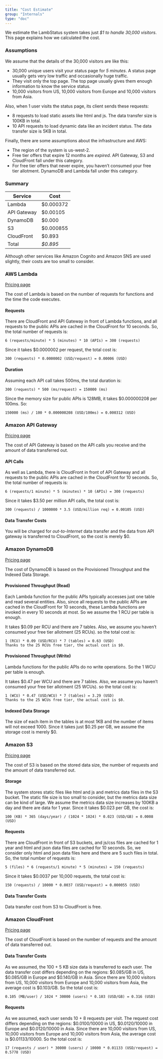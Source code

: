 ```yaml
---
title: "Cost Estimate"
group: "Internals"
type: "doc"
---
```


We estimate the LambStatus system takes just *$1 to handle 30,000 visitors*. This page explains how we calculated the cost.

### Assumptions

We assume that the details of the 30,000 visitors are like this:
* 30,000 unique users visit your status page for *5 minutes*. A status page usually gets very low traffic and occasionally huge traffic. 
* They visit only the top page. The top page usually gives them enough information to know the service status.
* 10,000 visitors from US, 10,000 visitors from Europe and 10,000 visitors from Asia.

Also, when 1 user visits the status page, its client sends these requests:
* 8 requests to load static assets like html and js. The data transfer size is 100KB in total.
* 10 API requests to load dynamic data like an incident status. The data transfer size is 5KB in total.

Finally, there are some assumptions about the infrastructure and AWS:
* The region of the system is us-west-2.
* Free tier offers that expire 12 months are *expired*. API Gateway, S3 and CloudFront fall under this category.
* For free tier offers that never expire, you haven’t consumed your free tier allotment. DynamoDB and Lambda fall under this category.

### Summary

|Service|Cost|
|---|---|
|Lambda|$0.000372|
|API Gateway|$0.00105|
|DynamoDB|$0.000|
|S3|$0.000855|
|CloudFront|$0.893|
|Total|*$0.895*|

Although other services like Amazon Cognito and Amazon SNS are used slightly, their costs are too small to consider.

### AWS Lambda

[Pricing page](https://aws.amazon.com/lambda/pricing/)

The cost of Lambda is based on the number of requests for functions and the time the code executes.

#### Requests

There are CloudFront and API Gateway in front of Lambda functions, and all requests to the public APIs are cached in the CloudFront for 10 seconds. So, the total number of requests is:

```
6 (requests/minute) * 5 (minutes) * 10 (APIs) = 300 (requests)
```

Since it takes $0.0000002 per request, the total cost is:

```
300 (requests) * 0.0000002 (USD/request) = 0.00006 (USD)
```

#### Duration

Assuming each API call takes 500ms, the total duration is:

```
300 (requests) * 500 (ms/request) = 150000 (ms)
```

Since the memory size for public APIs is 128MB, it takes $0.000000208 per 100ms. So:

```
150000 (ms) / 100 * 0.000000208 (USD/100ms) = 0.000312 (USD)
```

### Amazon API Gateway

[Pricing page](https://aws.amazon.com/api-gateway/pricing/)

The cost of API Gateway is based on the API calls you receive and the amount of data transferred out.

#### API Calls

As well as Lambda, there is CloudFront in front of API Gateway and all requests to the public APIs are cached in the CloudFront for 10 seconds. So, the total number of requests is:

```
6 (requests/1 minute) * 5 (minutes) * 10 (APIs) = 300 (requests)
```

Since it takes $3.50 per million API calls, the total cost is:

```
300 (requests) / 1000000 * 3.5 (USD/million req) = 0.00105 (USD)
```

#### Data Transfer Costs

You will be charged for *out-to-Internet* data transfer and the data from API gateway is transferred to CloudFront, so the cost is merely $0.

### Amazon DynamoDB

[Pricing page](https://aws.amazon.com/dynamodb/pricing/)

The cost of DynamoDB is based on the Provisioned Throughput and the Indexed Data Storage.

#### Provisioned Throughput (Read)

Each Lambda function for the public APIs typically accesses just one table and read several entities. Also, since all requests to the public APIs are cached in the CloudFront for 10 seconds, these Lambda functions are invoked in every 10 seconds at most. So we assume the 1 RCU per table is enough.

It takes $0.09 per RCU and there are 7 tables. Also, we assume you haven’t consumed your free tier allotment (25 RCUs). so the total cost is:

```
1 (RCU) * 0.09 (USD/RCU) * 7 (tables) = 0.63 (USD)
Thanks to the 25 RCUs free tier, the actual cost is $0.
```

#### Provisioned Throughput (Write)

Lambda functions for the public APIs do no write operations. So the 1 WCU per table is enough.

It takes $0.47 per WCU and there are 7 tables. Also, we assume you haven’t consumed your free tier allotment (25 WCUs). so the total cost is:

```
1 (WCU) * 0.47 (USD/WCU) * 7 (tables) = 3.29 (USD)
Thanks to the 25 WCUs free tier, the actual cost is $0.
```

#### Indexed Data Storage

The size of each item in the tables is at most 1KB and the number of items will not exceed 1000. Since it takes just $0.25 per GB, we assume the storage cost is merely $0.

### Amazon S3

[Pricing page](https://aws.amazon.com/s3/pricing/)

The cost of S3 is based on the stored data size, the number of requests and the amount of data transferred out.

#### Storage

The system stores static files like html and js and metrics data files in the S3 bucket. The static file size is too small to consider, but the metrics data size can be kind of large. We assume the metrics data size increases by 100KB a day and there are data for 1 year. Since it takes $0.023 per GB, the cost is:

```
100 (KB) * 365 (days/year) / (1024 * 1024) * 0.023 (USD/GB) = 0.0008 (USD)
```

#### Requests

There are CloudFront in front of S3 buckets, and js/css files are cached for 1 year and html and json data files are cached for 10 seconds. So, we consider only html and json data files here and there are 5 such files in total. So, the total number of requests is:

```
5 (files) * 6 (requests/1 minute) * 5 (minutes) = 150 (requests)
```

Since it takes $0.0037 per 10,000 requests, the total cost is:

```
150 (requests) / 10000 * 0.0037 (USD/request) = 0.000055 (USD)
```

#### Data Transfer Costs

Data transfer cost from S3 to CloudFront is free.

### Amazon CloudFront

[Pricing page](https://aws.amazon.com/cloudfront/pricing/)

The cost of CloudFront is based on the number of requests and the amount of data transferred out.

#### Data Transfer Costs

As we assumed, the 100 + 5 KB size data is transferred to each user. The data transfer cost differs depending on the regions: $0.085/GB in US, $0.085/GB in Europe and $0.140/GB in Asia. Since there are 10,000 visitors from US, 10,000 visitors from Europe and 10,000 visitors from Asia, the average cost is $0.103/GB. So the total cost is:

```
0.105 (MB/user) / 1024 * 30000 (users) * 0.103 (USD/GB) = 0.316 (USD)
```

#### Requests

As we assumed, each user sends 10 + 8 requests per visit. The request cost differs depending on the regions: $0.0100/10000 in US, $0.0120/10000 in Europe and $0.0120/10000 in Asia. Since there are 10,000 visitors from US, 10,000 visitors from Europe and 10,000 visitors from Asia, the average cost is $0.01133/10000. So the total cost is:

```
17 (requests / user) * 30000 (users) / 10000 * 0.01133 (USD/request) = 0.5778 (USD)
```

